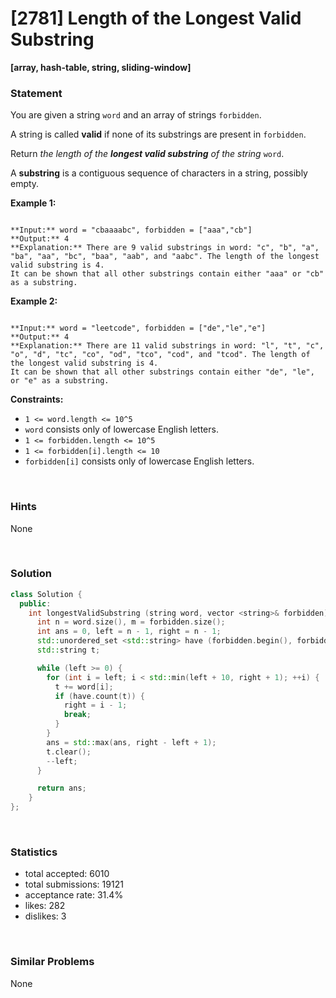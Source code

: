 # [2781] Length of the Longest Valid Substring

**[array, hash-table, string, sliding-window]**

### Statement

You are given a string `word` and an array of strings `forbidden`.

A string is called **valid** if none of its substrings are present in `forbidden`.

Return *the length of the **longest valid substring** of the string* `word`.

A **substring** is a contiguous sequence of characters in a string, possibly empty.


**Example 1:**

```

**Input:** word = "cbaaaabc", forbidden = ["aaa","cb"]
**Output:** 4
**Explanation:** There are 9 valid substrings in word: "c", "b", "a", "ba", "aa", "bc", "baa", "aab", and "aabc". The length of the longest valid substring is 4. 
It can be shown that all other substrings contain either "aaa" or "cb" as a substring. 
```

**Example 2:**

```

**Input:** word = "leetcode", forbidden = ["de","le","e"]
**Output:** 4
**Explanation:** There are 11 valid substrings in word: "l", "t", "c", "o", "d", "tc", "co", "od", "tco", "cod", and "tcod". The length of the longest valid substring is 4.
It can be shown that all other substrings contain either "de", "le", or "e" as a substring. 

```

**Constraints:**
* `1 <= word.length <= 10^5`
* `word` consists only of lowercase English letters.
* `1 <= forbidden.length <= 10^5`
* `1 <= forbidden[i].length <= 10`
* `forbidden[i]` consists only of lowercase English letters.


<br />

### Hints

None

<br />

### Solution

```cpp
class Solution {
  public:
    int longestValidSubstring (string word, vector <string>& forbidden) {
      int n = word.size(), m = forbidden.size();
      int ans = 0, left = n - 1, right = n - 1;
      std::unordered_set <std::string> have (forbidden.begin(), forbidden.end());
      std::string t;

      while (left >= 0) {
        for (int i = left; i < std::min(left + 10, right + 1); ++i) {
          t += word[i];
          if (have.count(t)) {
            right = i - 1;
            break;
          }
        }
        ans = std::max(ans, right - left + 1);
        t.clear();
        --left;
      }

      return ans;
    }
};
```

<br />

### Statistics

- total accepted: 6010
- total submissions: 19121
- acceptance rate: 31.4%
- likes: 282
- dislikes: 3

<br />

### Similar Problems

None
